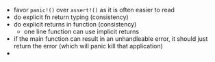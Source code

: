 - favor `panic!()` over `assert!()` as it is often easier to read
- do explicit fn return typing (consistency)
- do explicit returns in function (consistency)
  - one line function can use implicit returns
- if the main function can result in an unhandleable error, it should just return the error (which will panic kill that application)
- 